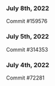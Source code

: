 ### July 8th, 2022

Commit #159576

### July 5th, 2022

Commit #314353


### July 4th, 2022

Commit #72281
